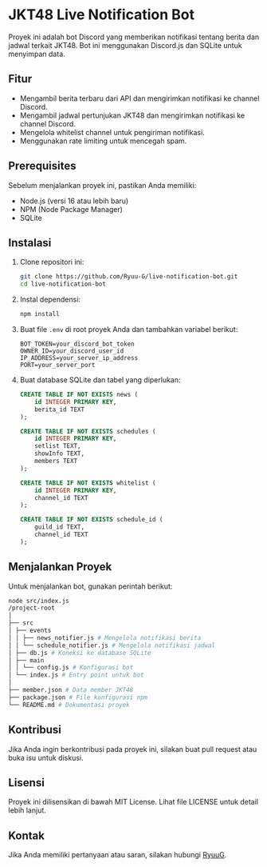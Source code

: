 # JKT48 Live Notification Bot

Proyek ini adalah bot Discord yang memberikan notifikasi tentang berita dan jadwal terkait JKT48. Bot ini menggunakan Discord.js dan SQLite untuk menyimpan data.

## Fitur

- Mengambil berita terbaru dari API dan mengirimkan notifikasi ke channel Discord.
- Mengambil jadwal pertunjukan JKT48 dan mengirimkan notifikasi ke channel Discord.
- Mengelola whitelist channel untuk pengiriman notifikasi.
- Menggunakan rate limiting untuk mencegah spam.

## Prerequisites

Sebelum menjalankan proyek ini, pastikan Anda memiliki:

- Node.js (versi 16 atau lebih baru)
- NPM (Node Package Manager)
- SQLite

## Instalasi

1. Clone repositori ini:
   ```bash
   git clone https://github.com/Ryuu-G/live-notification-bot.git
   cd live-notification-bot
   ```

2. Instal dependensi:
   ```bash
   npm install
   ```

3. Buat file `.env` di root proyek Anda dan tambahkan variabel berikut:
   ```plaintext
   BOT_TOKEN=your_discord_bot_token
   OWNER_ID=your_discord_user_id
   IP_ADDRESS=your_server_ip_address
   PORT=your_server_port
   ```

4. Buat database SQLite dan tabel yang diperlukan:
   ```sql
   CREATE TABLE IF NOT EXISTS news (
       id INTEGER PRIMARY KEY,
       berita_id TEXT
   );

   CREATE TABLE IF NOT EXISTS schedules (
       id INTEGER PRIMARY KEY,
       setlist TEXT,
       showInfo TEXT,
       members TEXT
   );

   CREATE TABLE IF NOT EXISTS whitelist (
       id INTEGER PRIMARY KEY,
       channel_id TEXT
   );

   CREATE TABLE IF NOT EXISTS schedule_id (
       guild_id TEXT,
       channel_id TEXT
   );
   ```

## Menjalankan Proyek

Untuk menjalankan bot, gunakan perintah berikut:
```bash
node src/index.js
/project-root
│
├── src
│ ├── events
│ │ ├── news_notifier.js # Mengelola notifikasi berita
│ │ └── schedule_notifier.js # Mengelola notifikasi jadwal
│ ├── db.js # Koneksi ke database SQLite
│ ├── main
│ │ └── config.js # Konfigurasi bot
│ └── index.js # Entry point untuk bot
│
├── member.json # Data member JKT48
├── package.json # File konfigurasi npm
└── README.md # Dokumentasi proyek
```

## Kontribusi

Jika Anda ingin berkontribusi pada proyek ini, silakan buat pull request atau buka isu untuk diskusi.

## Lisensi

Proyek ini dilisensikan di bawah MIT License. Lihat file LICENSE untuk detail lebih lanjut.

## Kontak

Jika Anda memiliki pertanyaan atau saran, silakan hubungi [RyuuG](https://x.com/_RyuuG).